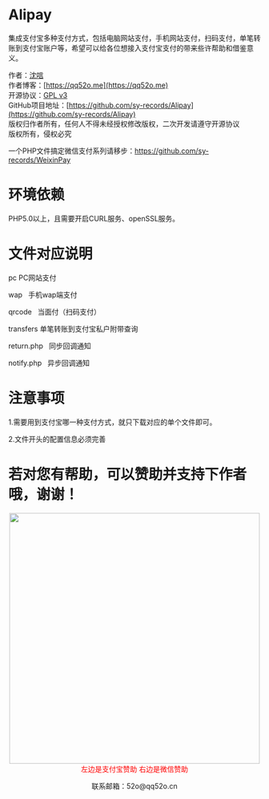# Alipay
集成支付宝多种支付方式，包括电脑网站支付，手机网站支付，扫码支付，单笔转账到支付宝账户等，希望可以给各位想接入支付宝支付的带来些许帮助和借鉴意义。  

作者：[沈唁](https://qq52o.me)  
作者博客：[https://qq52o.me](https://qq52o.me)  
开源协议：[GPL v3](https://opensource.org/licenses/GPL-3.0)  
GitHub项目地址：[https://github.com/sy-records/Alipay](https://github.com/sy-records/Alipay)  
版权归作者所有，任何人不得未经授权修改版权，二次开发请遵守开源协议  
版权所有，侵权必究  

一个PHP文件搞定微信支付系列请移步：https://github.com/sy-records/WeixinPay  

# 环境依赖

PHP5.0以上，且需要开启CURL服务、openSSL服务。  

# 文件对应说明

pc	  PC网站支付  

wap   手机wap端支付  

qrcode   当面付（扫码支付）  

transfers	单笔转账到支付宝私户附带查询  

return.php   同步回调通知  

notify.php   异步回调通知  

# 注意事项

1.需要用到支付宝哪一种支付方式，就只下载对应的单个文件即可。  

2.文件开头的配置信息必须完善  


# 若对您有帮助，可以赞助并支持下作者哦，谢谢！

<p align="center">
    <img src="https://qq52o.me/wp-content/themes/c7v5/img/zanzhu.jpg" width="500px"></br>
    <span style="color: #ff0000;">左边是支付宝赞助 右边是微信赞助</span>
    <p align="center">联系邮箱：52o@qq52o.cn</p>
</p>
